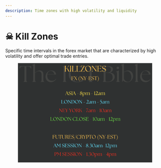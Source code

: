 ```yaml
---
description: Time zones with high volatility and liquidity
---
```


# ☠ Kill Zones

Specific time intervals in the forex market that are characterized by high volatility and offer optimal trade entries.

<figure><img src="../.gitbook/assets/image (13) (2) (1).png" alt=""><figcaption></figcaption></figure>
